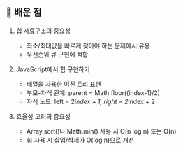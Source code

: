 
## 📝 배운 점
1. 힙 자료구조의 중요성
   - 최소/최대값을 빠르게 찾아야 하는 문제에서 유용
   - 우선순위 큐 구현에 적합

2. JavaScript에서 힙 구현하기
   - 배열을 사용한 이진 트리 표현
   - 부모-자식 관계: parent = Math.floor((index-1)/2)
   - 자식 노드: left = 2*index + 1, right = 2*index + 2

3. 효율성 고려의 중요성
   - Array.sort()나 Math.min() 사용 시 O(n log n) 또는 O(n)
   - 힙 사용 시 삽입/삭제가 O(log n)으로 개선
